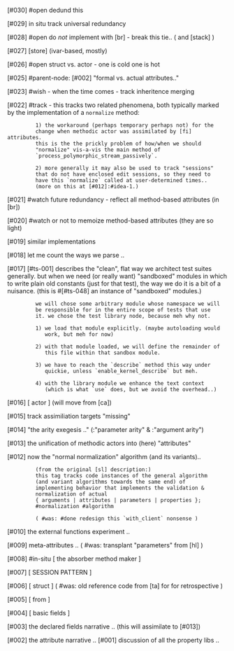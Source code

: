 [#030] #open dedund this

[#029]       in situ track universal redundancy

[#028] #open do *not* implement with [br] - break this tie..
             ( and [stack] )


[#027]       [store]  (ivar-based, mostly)

[#026] #open struct vs. actor - one is cold one is hot

[#025]       #parent-node: [#002] "formal vs. actual attributes.."

[#023]       #wish - when the time comes - track inheritence merging

[#022]       #track - this tracks two related phenomena, both typically
             marked by the implementation of a `normalize` method:

             1) the workaround (perhaps temporary perhaps not) for the
             change when methodic actor was assimilated by [fi] attributes.
             this is the the prickly problem of how/when we should
             "normalize" vis-a-vis the main method of
             `process_polymorphic_stream_passively`.

             2) more generally it may also be used to track "sessions"
             that do not have enclosed edit sessions, so they need to
             have this `normalize` called at user-determined times..
             (more on this at [#012]:#idea-1.)

[#021] #watch future redundancy - reflect all method-based attributes (in [br])

[#020]       #watch or not to memoize method-based attributes (they are so light)

[#019]       similar implementations

[#018]       let me count the ways we parse ..

[#017]       [#ts-001] describes the "clean", flat way we architect test
             suites generally. but when we need (or really want) "sandboxed"
             modules in which to write plain old constants (just for
             that test), the way we do it is a bit of a nuisance.
             (this is #[#ts-048] an instance of "sandboxed" modules.)

             we will chose some arbitrary module whose namespace we will
             be responsible for in the entire scope of tests that use
             it. we chose the test library node, because meh why not.

             1) we load that module explicitly. (maybe autoloading would
                work, but meh for now)

             2) with that module loaded, we will define the remainder of
                this file within that sandbox module.

             3) we have to reach the `describe` method this way under
                quickie, unless `enable_kernel_describe` but meh.

             4) with the library module we enhance the text context
                (which is what `use` does, but we avoid the overhead..)


[#016]       [ actor ]  (will move from [ca])

[#015]       track assimiliation targets "missing"

[#014]       "the arity exegesis .." (:"parameter arity" & :"argument arity")

[#013]       the unification of methodic actors into (here) "attributes"

[#012]       now the "normal normalization" algorithm (and its variants)..

             (from the original [sl] description:)
             this tag tracks code instances of the general algorithm
             (and variant algorithms towards the same end) of
             implementing behavior that implements the validation &
             normalization of actual
             { arguments | attributes | parameters | properties };
             #normalization #algorithm

             ( #was: #done redesign this `with_client` nonsense )

[#010]       the external functions experiment ..

[#009]       meta-attributes ..
             ( #was: transplant "parameters" from [hl] )

[#008]       #in-situ [ the absorber method maker ]

[#007]       [ SESSION PATTERN ]

[#006]       [ struct ]
             ( #was: old reference code from [ta] for for retrospective )

[#005]       [ from ]

[#004]       [ basic fields ]

[#003]       the declared fields narrative .. (this will assimilate to [#013])

[#002]       the attribute narrative ..
[#001]       discussion of all the property libs ..

